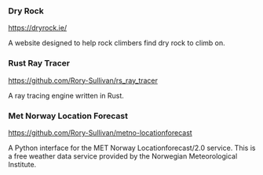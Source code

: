 ### Dry Rock
https://dryrock.ie/

A website designed to help rock climbers find dry rock to climb on.

### Rust Ray Tracer
https://github.com/Rory-Sullivan/rs_ray_tracer

A ray tracing engine written in Rust.

### Met Norway Location Forecast
https://github.com/Rory-Sullivan/metno-locationforecast

A Python interface for the MET Norway Locationforecast/2.0 service. This is a
free weather data service provided by the Norwegian Meteorological Institute.
